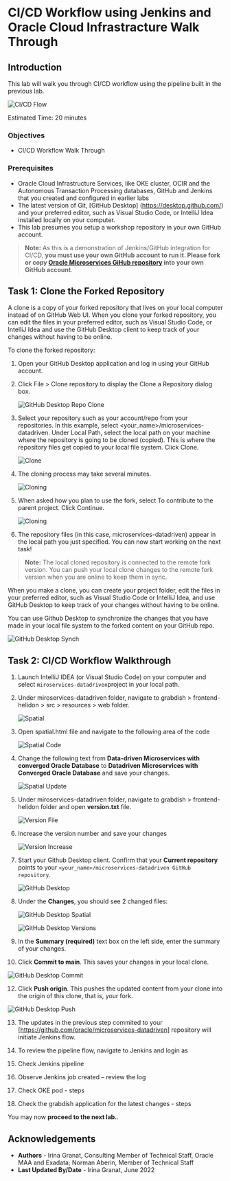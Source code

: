 # CI/CD Workflow using Jenkins and Oracle Cloud Infrastracture Walk Through

## Introduction

This lab will walk you through CI/CD workflow using the pipeline built in the previous lab.

![CI/CD Flow](images/cicd-jenkins-flow.png " ")

Estimated Time: 20 minutes

### Objectives

* CI/CD Workflow Walk Through
  
### Prerequisites

* Oracle Cloud Infrastructure Services, like OKE cluster, OCIR and the Autonomous Transaction Processing databases, GitHub and Jenkins that you created and configured in earlier labs
* The latest version of Git, [GitHub Desktop] (https://desktop.github.com/) and your preferred editor, such as Visual Studio Code, or IntelliJ Idea installed locally on your computer.
* This lab presumes you setup a workshop repository in your own GitHub account.

> **Note:** As this is a demonstration of Jenkins/GitHub integration for CI/CD, **you must use your own GitHub account to run it. Please fork or copy [Oracle Microservices GiHub repository](https://github.com/oracle/microservices-datadriven) into your own GitHub account**.

## Task 1: Clone the Forked Repository

A clone is a copy of your forked repository that lives on your local computer instead of on GitHub Web UI. When you clone your forked repository, you can edit the files in your preferred editor, such as  Visual Studio Code, or IntelliJ Idea and use the GitHub Desktop client to keep track of your changes without having to be online.

To clone the forked repository:

1. Open your GitHub Desktop application and log in using your GitHub account.

2. Click File > Clone repository to display the Clone a Repository dialog box.

   ![GitHub Desktop Repo Clone](images/github-desktop-clone-repo.png " ")

3. Select your repository such as your account/repo from your repositories. In this example, select <your_name>/microservices-datadriven. Under Local Path, select the local path on your machine where the repository is going to be cloned (copied). This is where the repository files get copied to your local file system. Click Clone.

    ![Clone](images/clone.png " ")

4. The cloning process may take several minutes.

    ![Cloning](images/cloning.png " ")

5. When asked how you plan to use the fork, select To contribute to the parent project. Click Continue.

     ![Cloning](images/contribute-to-parent.png " ")

6. The repository files (in this case, microservices-datadriven) appear in the local path you just specified. You can now start working on the next task!

> **Note:** The local cloned repository is connected to the remote fork version. You can push your local clone changes to the remote fork version when you are online to keep them in sync.

When you make a clone, you can create your project folder, edit the files in your preferred editor, such as Visual Studio Code or IntelliJ Idea, and use GitHub Desktop to keep track of your changes without having to be online.

You can use Github Desktop to synchronize the changes that you have made in your local file system to the forked content on your GitHub repo.

   ![GitHub Desktop Synch](images/github-desktop-sync.png " ")

## Task 2: CI/CD Workflow Walkthrough 
 
1. Launch IntelliJ IDEA (or Visual Studio Code) on your computer and select `miroservices-datadriven`project in your local path.

2. Under miroservices-datadriven folder, navigate to grabdish > frontend-helidon > src > resources > web folder.

   ![Spatial](images/spatial.png " ")

3. Open spatial.html file and navigate to the following area of the code
 
   ![Spatial Code](images/spatial-code.png " ")

4. Change the following text from **Data-driven Microservices with converged Oracle Database** to **Datadriven Microservices with Converged Oracle Database** and save your changes.

   ![Spatial Update](images/spatial-edit.png " ")

5. Under miroservices-datadriven folder, navigate to grabdish > frontend-helidon folder and open **version.txt** file.

   ![Version File](images/versions-file.png " ")

6. Increase the version number and save your changes

   ![Version Increase](images/versions-update.png " ")

7. Start your Github Desktop client. Confirm that your **Current repository** points to your  `<your_name>/microservices-datadriven GitHub repository`.

   ![GitHub Desktop](images/github-desktop.png " ")

8. Under the **Changes**, you should see 2 changed files:

   ![GitHub Desktop Spatial](images/github-desktop-spatial.png " ")

   ![GitHub Desktop Versions](images/github-desktop-versions.png " ")

9. In the **Summary (required)** text box on the left side, enter the summary of your changes.

10. Click **Commit to main**. This saves your changes in your local clone.

   ![GitHub Desktop Commit](images/github-desktop-commit.png " ")

12. Click **Push origin**. This pushes the updated content from your clone into the origin of this clone, that is, your fork.

   ![GitHub Desktop Push](images/github-desktop-push.png " ")

13. The updates in the previous step commited to your [https://github.com/oracle/microservices-datadriven] repository will initiate Jenkins flow.

14. To review the pipeline flow, navigate to Jenkins and login as 

15. Check Jenkins pipeline

16. Observe Jenkins job created – review the log

17. Check OKE pod - steps

18. Check the grabdish application for the latest changes - steps

You may now **proceed to the next lab.**.

## Acknowledgements

* **Authors** - Irina Granat, Consulting Member of Technical Staff, Oracle MAA and Exadata; Norman Aberin, Member of Technical Staff
* **Last Updated By/Date** - Irina Granat, June 2022

